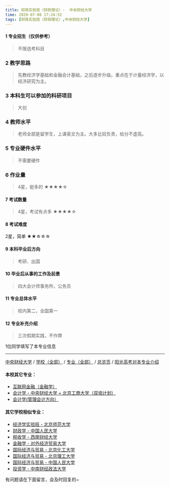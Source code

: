 ```yaml
---
title: 财政实验班（财政理论）-  中央财经大学
time: 2020-07-08 17:24:52
tags: [财政实验班（财政理论）,中央财经大学]
---
```

#### 1 专业招生（仅供参考）  
> 不限选考科目 

### 2 教学思路
> 先教经济学基础和金融会计基础，之后逐步升级。重点在于计量经济学，以经济研究为主。


### 3 本科生可以参加的科研项目
>  大创


### 4 教师水平
> 老师全部是留学生，上课英文为主。大多比较负责，给分不虚高。


### 5 专业硬件水平
> 不需要硬件


### 6 作业量
>4星，挺多的
★★★★☆


#### 7 考试数量
>4星，考试有点多
★★★★☆


#### 8 考试难度
> 
2星，简单
★★☆☆☆



#### 9 本科毕业后方向
> 考研、出国


#### 10 毕业后从事的工作及前景
> 四大会计师事务所，公务员


#### 11 专业总体水平
> 校内第二，全国第一

#### 12 专业补充介绍
> 三次假期实践，不作弊

1位同学填写了本专业信息
***
[中央财经大学](https://univgo.github.io/2020/07/08/中央财经大学) / [学校（全部）](https://univgo.github.io/2020/07/09/学校汇总页) / [专业（全部）](https://univgo.github.io/2020/07/09/专业汇总页) / [总览页](https://univgo.github.io/2020/07/09/总览) / [阳光高考对本专业介绍](http://gaokao.chsi.com.cn/sch/zyk/view.do?schId=73394630&specId=73381087
)
#### 本校其它专业：
- [互联网金融（金融学）](https://univgo.github.io/2020/07/08/互联网金融（金融学）-%20%20中央财经大学)
- [会计学 - 中央财经大学 + 北京工商大学（双培计划）](https://univgo.github.io/2020/07/08/会计学%20-%20中央财经大学+北京工商大学（双培计划）)
- [会计学(管理会计方向）](https://univgo.github.io/2020/07/08/会计学(管理会计方向)%20-%20中央财经大学)

#### 其它学校相似专业：
- [经济学实验班 - 北京师范大学](https://univgo.github.io/2020/07/08/经济学实验班%20-%20北京师范大学)
- [财政学 - 中国人民大学](https://univgo.github.io/2020/07/08/财政学%20-%20中国人民大学)
- [税收学 - 西南财经大学](https://univgo.github.io/2020/07/08/税收学%20-%20西南财经大学)
- [金融学 - 对外经济贸易大学](https://univgo.github.io/2020/07/08/金融学%20-%20对外经济贸易大学)
- [国际经济与贸易 - 北京化工大学](https://univgo.github.io/2020/07/08/国际经济与贸易%20-%20北京化工大学)
- [国际经济与贸易 - 北京理工大学](https://univgo.github.io/2020/07/08/国际经济与贸易%20-%20北京理工大学)
- [国际经济与贸易 - 中国人民大学](https://univgo.github.io/2020/07/08/国际经济与贸易%20-%20中国人民大学)
- [投资学 - 中南财经政法大学](https://univgo.github.io/2020/07/08/投资学%20-%20中南财经政法大学)

有问题请在下面留言，会及时回复的~